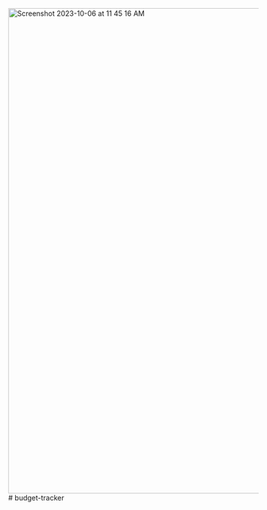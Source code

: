 <img width="976" alt="Screenshot 2023-10-06 at 11 45 16 AM" src="https://github.com/miors/budget-tracker/assets/11230362/789c94a3-8c59-49f4-957f-cfcab77ae3a5">
# budget-tracker

